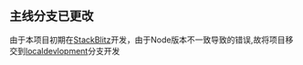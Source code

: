 
## 主线分支已更改

由于本项目初期在[StackBlitz](https://stackblitz.com/)开发，由于Node版本不一致导致的错误,故将项目移交到[localdevlopment](https://github.com/jiuyue1368458/node-blog/tree/localdevlopment)分支开发